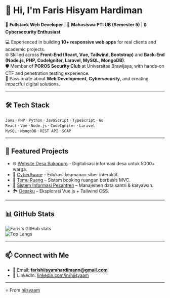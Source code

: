 # 👋 Hi, I'm Faris Hisyam Hardiman  

🚀 **Fullstack Web Developer** | 🌱 **Mahasiswa PTI UB (Semester 5)** | 🔒 **Cybersecurity Enthusiast**  

💻 Experienced in building **10+ responsive web apps** for real clients and academic projects.  
🌐 Skilled across **Front-End (React, Vue, Tailwind, Bootstrap)** and **Back-End (Node.js, PHP, CodeIgniter, Laravel, MySQL, MongoDB)**.  
🛡️ Member of **POROS Security Club** at Universitas Brawijaya, with hands-on CTF and penetration testing experience.  
🎯 Passionate about **Web Development**, **Cybersecurity**, and creating impactful digital solutions.  

---

## 🛠️ Tech Stack
`Java` · `PHP` · `Python` · `JavaScript` · `TypeScript` · `Go`  
`React` · `Vue` · `Node.js` · `CodeIgniter` · `Laravel`  
`MySQL` · `MongoDB` · `REST API` · `SOAP`  

---

## 📌 Featured Projects
- 🌐 [Website Desa Sukopuro](https://desa-sukopuro.netlify.app/) – Digitalisasi informasi desa untuk 5000+ warga.  
- 🔐 [CyberAware](https://projek-akhir-pap.vercel.app/) – Edukasi keamanan siber interaktif.  
- 📅 [Temu Ruang](https://github.com/hiisyaam/tugas-akhir-kelompok-1) – Sistem booking ruangan berbasis MVC.  
- 🕌 [Sistem Informasi Pesantren](https://github.com/hiisyaam/SiPond) – Manajemen data santri & karyawan.  
- 🏞️ [Desaku](https://website-desaku.netlify.app/) – Eksplorasi Vue.js + Tailwind CSS.  

---

## 📊 GitHub Stats
![Faris's GitHub stats](https://github-readme-stats.vercel.app/api?username=hiisyaam&show_icons=true&theme=tokyonight)  
![Top Langs](https://github-readme-stats.vercel.app/api/top-langs/?username=hiisyaam&layout=compact&theme=tokyonight)  

---

## 📫 Connect with Me
- 📧 Email: **farishiisyamhardimann@gmail.com**  
- 💼 LinkedIn: [linkedin.com/in/hiisyaam](https://www.linkedin.com/in/hiisyaam/)  

---
⭐️ From [hiisyaam](https://github.com/hiisyaam)
